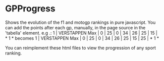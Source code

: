 # GPProgress
Shows the evolution of the f1 and motogp rankings in pure javascript.
You can add the points after each gp, manually, in the page source in the 'tabella' element.
e.g .:  1 | VERSTAPPEN Max | 0 | 25 | 0 | 34 | 26 | 25 | 15 | * 1 *
becomes 1 | VERSTAPPEN Max | 0 | 25 | 0 | 34 | 26 | 25 | 15 | 25 | * 1 *

You can reimplement these html files to view the progression of any sport ranking.
